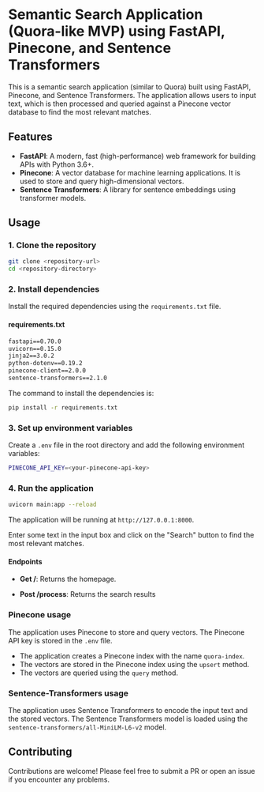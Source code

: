 # Semantic Search Application (Quora-like MVP) using FastAPI, Pinecone, and Sentence Transformers  

This is a semantic search application (similar to Quora) built using FastAPI, Pinecone, and Sentence Transformers. The application allows users to input text, which is then processed and queried against a Pinecone vector database to find the most relevant matches.

## Features
- **FastAPI**: A modern, fast (high-performance) web framework for building APIs with Python 3.6+.
- **Pinecone**: A vector database for machine learning applications. It is used to store and query high-dimensional vectors.
- **Sentence Transformers**: A library for sentence embeddings using transformer models.


## Usage

### 1. Clone the repository
```sh
git clone <repository-url>
cd <repository-directory>
```

### 2. Install dependencies
Install the required dependencies using the `requirements.txt` file.

#### requirements.txt
```txt
fastapi==0.70.0
uvicorn==0.15.0
jinja2==3.0.2
python-dotenv==0.19.2
pinecone-client==2.0.0
sentence-transformers==2.1.0
```

The command to install the dependencies is:
```sh
pip install -r requirements.txt
```

### 3. Set up environment variables
Create a `.env` file in the root directory and add the following environment variables:
```sh
PINECONE_API_KEY=<your-pinecone-api-key>
```

### 4. Run the application
```sh
uvicorn main:app --reload
```

The application will be running at `http://127.0.0.1:8000`.

Enter some text in the input box and click on the "Search" button to find the most relevant matches.

#### Endpoints
- **Get /**: Returns the homepage.

- **Post /process**: Returns the search results

### Pinecone usage
 The application uses Pinecone to store and query vectors. The Pinecone API key is stored in the `.env` file.
- The application creates a Pinecone index with the name `quora-index`.
- The vectors are stored in the Pinecone index using the `upsert` method.
- The vectors are queried using the `query` method.
### Sentence-Transformers usage
The application uses Sentence Transformers to encode the input text and the stored vectors. The Sentence Transformers model is loaded using the `sentence-transformers/all-MiniLM-L6-v2` model.


## Contributing
Contributions are welcome! Please feel free to submit a PR or open an issue if you encounter any problems.